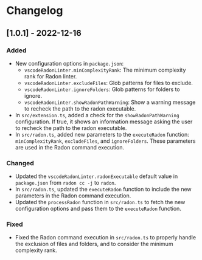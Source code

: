 # Changelog

## [1.0.1] - 2022-12-16

### Added

- New configuration options in `package.json`:
  - `vscodeRadonLinter.minComplexityRank`: The minimum complexity rank for Radon linter.
  - `vscodeRadonLinter.excludeFiles`: Glob patterns for files to exclude.
  - `vscodeRadonLinter.ignoreFolders`: Glob patterns for folders to ignore.
  - `vscodeRadonLinter.showRadonPathWarning`: Show a warning message to recheck the path to the radon executable.
- In `src/extension.ts`, added a check for the `showRadonPathWarning` configuration. If true, it shows an information message asking the user to recheck the path to the radon executable.
- In `src/radon.ts`, added new parameters to the `executeRadon` function: `minComplexityRank`, `excludeFiles`, and `ignoreFolders`. These parameters are used in the Radon command execution.

### Changed

- Updated the `vscodeRadonLinter.radonExecutable` default value in `package.json` from `radon cc -j` to `radon`.
- In `src/radon.ts`, updated the `executeRadon` function to include the new parameters in the Radon command execution.
- Updated the `processRadon` function in `src/radon.ts` to fetch the new configuration options and pass them to the `executeRadon` function.

### Fixed

- Fixed the Radon command execution in `src/radon.ts` to properly handle the exclusion of files and folders, and to consider the minimum complexity rank.

